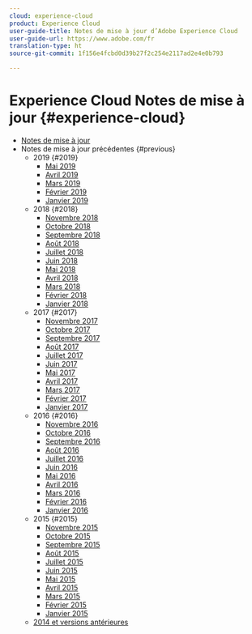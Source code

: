 ```yaml
---
cloud: experience-cloud
product: Experience Cloud
user-guide-title: Notes de mise à jour d’Adobe Experience Cloud
user-guide-url: https://www.adobe.com/fr
translation-type: ht
source-git-commit: 1f156e4fcbd0d39b27f2c254e2117ad2e4e0b793

---
```



# Experience Cloud Notes de mise à jour {#experience-cloud}

+ [Notes de mise à jour](current.md)
+ Notes de mise à jour précédentes {#previous}
   + 2019 {#2019}
      + [Mai 2019](c-legacy-releases/2019/05092019.md)
      + [Avril 2019](c-legacy-releases/2019/04112019.md)
      + [Mars 2019](c-legacy-releases/2019/03072019.md)
      + [Février 2019](c-legacy-releases/2019/02072019.md)
      + [Janvier 2019](c-legacy-releases/2019/01172019.md)
   + 2018 {#2018}
      + [Novembre 2018](c-legacy-releases/2018/11012018.md)
      + [Octobre 2018](c-legacy-releases/2018/10112018.md)
      + [Septembre 2018](c-legacy-releases/2018/09132018.md)
      + [Août 2018](c-legacy-releases/2018/08092018.md)
      + [Juillet 2018](c-legacy-releases/2018/07192018.md)
      + [Juin 2018](c-legacy-releases/2018/06142018.md)
      + [Mai 2018](c-legacy-releases/2018/05102018.md)
      + [Avril 2018](c-legacy-releases/2018/04122018.md)
      + [Mars 2018](c-legacy-releases/2018/03082018.md)
      + [Février 2018](c-legacy-releases/2018/02082018.md)
      + [Janvier 2018](c-legacy-releases/2018/01182018.md)
   + 2017 {#2017}
      + [Novembre 2017](c-legacy-releases/2017/11092017.md)
      + [Octobre 2017](c-legacy-releases/2017/10262017.md)
      + [Septembre 2017](c-legacy-releases/2017/09212017.md)
      + [Août 2017](c-legacy-releases/2017/08172017.md)
      + [Juillet 2017](c-legacy-releases/2017/07202017.md)
      + [Juin 2017](c-legacy-releases/2017/06082017.md)
      + [Mai 2017](c-legacy-releases/2017/05182017.md)
      + [Avril 2017](c-legacy-releases/2017/04202017.md)
      + [Mars 2017](c-legacy-releases/2017/03092017.md)
      + [Février 2017](c-legacy-releases/2017/02162017.md)
      + [Janvier 2017](c-legacy-releases/2017/01192017.md)
   + 2016 {#2016}
      + [Novembre 2016](c-legacy-releases/2016/11102016.md)
      + [Octobre 2016](c-legacy-releases/2016/10202016.md)
      + [Septembre 2016](c-legacy-releases/2016/09152016.md)
      + [Août 2016](c-legacy-releases/2016/08182016.md)
      + [Juillet 2016](c-legacy-releases/2016/07212016.md)
      + [Juin 2016](c-legacy-releases/2016/06162016.md)
      + [Mai 2016](c-legacy-releases/2016/05192016.md)
      + [Avril 2016](c-legacy-releases/2016/04212016.md)
      + [Mars 2016](c-legacy-releases/2016/03172016.md)
      + [Février 2016](c-legacy-releases/2016/02182016.md)
      + [Janvier 2016](c-legacy-releases/2016/01212016.md)
   + 2015 {#2015}
      + [Novembre 2015](c-legacy-releases/2015/11052015.md)
      + [Octobre 2015](c-legacy-releases/2015/10152015.md)
      + [Septembre 2015](c-legacy-releases/2015/09172015.md)
      + [Août 2015](c-legacy-releases/2015/08202015.md)
      + [Juillet 2015](c-legacy-releases/2015/07162015.md)
      + [Juin 2015](c-legacy-releases/2015/06182015.md)
      + [Mai 2015](c-legacy-releases/2015/05212015.md)
      + [Avril 2015](c-legacy-releases/2015/04162015.md)
      + [Mars 2015](c-legacy-releases/2015/03192015.md)
      + [Février 2015](c-legacy-releases/2015/02192015.md)
      + [Janvier 2015](c-legacy-releases/2015/01152015.md)
   + [2014 et versions antérieures](c-legacy-releases/2014-earlier.md)
